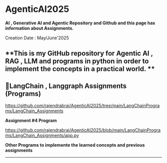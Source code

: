 # AgenticAI2025

**AI , Generative AI and Agentic Repository and Github and this page has information about Assignments.**

Creation Date : May/June'2025

**This is my GitHub repository for Agentic AI , RAG , LLM and programs in python in order to implement the concepts in a practical world.  **
---

##  **📝LangChain , Langgraph Assignments  (Programs)**

https://github.com/rajendrabraj/AgenticAI2025/tree/main/LangChainPrograms/LangChain_Assignments

**Assignment #4 Program**

https://github.com/rajendrabraj/AgenticAI2025/blob/main/LangChainPrograms/LangChain_Assignments/app.py

**Other Programs to implemente the learned concepts and previous assignments**



---


